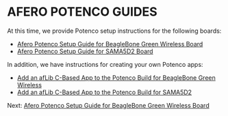 # AFERO POTENCO GUIDES

At this time, we provide Potenco setup instructions for the following boards:

- [Afero Potenco Setup Guide for BeagleBone Green Wireless Board](/LinuxSDK-PotencoBBGW)
- [Afero Potenco Setup Guide for SAMA5D2 Board](/LinuxSDK-PotencoSAMA5D2)

In addition, we have instructions for creating your own Potenco apps:

- [Add an afLib C-Based App to the Potenco Build for BeagleBone Green Wireless](/LinuxSDK-PotencoBBGWApp)
- [Add an afLib C-Based App to the Potenco Build for SAMA5D2](/LinuxSDK-PotencoSAMA5D2App)

 Next: [Afero Potenco Setup Guide for BeagleBone Green Wireless Board](/LinuxSDK-PotencoBBGW)

